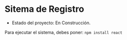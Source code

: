<h1> Sitema de Registro</h1>

- Estado del proyecto: En Construcción.

Para ejecutar el sistema, debes poner:
```npm install react```
